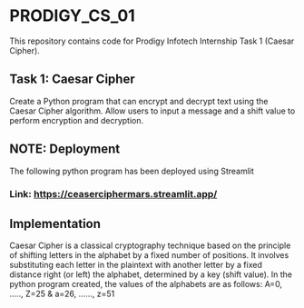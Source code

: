# PRODIGY_CS_01
This repository contains code for Prodigy Infotech Internship Task 1 (Caesar Cipher).

## Task 1: Caesar Cipher
Create a Python program that can encrypt and decrypt text using the Caesar Cipher algorithm. Allow users to input a message and a shift value to perform encryption and decryption.

## NOTE: Deployment
The following python program has been deployed using Streamlit
### Link: https://ceaserciphermars.streamlit.app/ 

## Implementation
Caesar Cipher is a classical cryptography technique based on the principle of shifting letters in the alphabet by a fixed number of positions. It involves substituting each letter in the plaintext with another letter by a fixed distance right (or left) the alphabet, determined by a key (shift value).
In the python program created, the values of the alphabets are as follows: A=0, ....., Z=25 & a=26, ......, z=51
